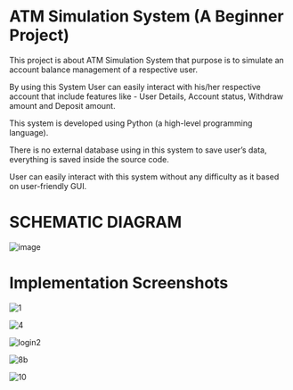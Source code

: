 # ATM Simulation System (A Beginner Project)

This project is about ATM Simulation System that purpose is to simulate an account balance management of a respective user.

By using this System User can easily interact with his/her respective account that include features like - User Details, Account status, Withdraw amount and Deposit amount.

This system is developed using Python (a high-level programming language).

There is no external database using in this system to save user’s data, everything is saved inside the source code.

User can easily interact with this system without any difficulty as it based on user-friendly GUI.


# SCHEMATIC DIAGRAM

![image](https://user-images.githubusercontent.com/85386911/174068328-00dbb0e0-6192-4133-8dea-eda5c30ee0bd.png)


# Implementation Screenshots

![1](https://user-images.githubusercontent.com/85386911/174071694-bd59f9bf-ddb4-4d50-a807-0430ea5eeb7a.jpg)

![4](https://user-images.githubusercontent.com/85386911/174071984-66bf25fd-22a4-4d68-a45e-5c4c98ab563e.jpg)

![login2](https://user-images.githubusercontent.com/85386911/174071916-c24a00a2-4741-4171-8f56-f7e0c6595213.jpg)

![8b](https://user-images.githubusercontent.com/85386911/174072120-cadb5dc0-c9f1-4cab-966d-4e382d143531.jpg)

![10](https://user-images.githubusercontent.com/85386911/174072281-e50905ef-57d4-4711-bf63-3aef4ca2708a.jpg)

